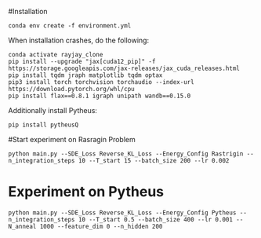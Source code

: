 #Installation


```
conda env create -f environment.yml
```

When installation crashes, do the following:
```
conda activate rayjay_clone
pip install --upgrade "jax[cuda12_pip]" -f https://storage.googleapis.com/jax-releases/jax_cuda_releases.html
pip install tqdm jraph matplotlib tqdm optax
pip3 install torch torchvision torchaudio --index-url https://download.pytorch.org/whl/cpu
pip install flax==0.8.1 igraph unipath wandb==0.15.0
```

Additionally install Pytheus:
```
pip install pytheusQ
```

#Start experiment on Rasragin Problem
```
python main.py --SDE_Loss Reverse_KL_Loss --Energy_Config Rastrigin --n_integration_steps 10 --T_start 15 --batch_size 200 --lr 0.002
```

# Experiment on Pytheus
```
python main.py --SDE_Loss Reverse_KL_Loss --Energy_Config Pytheus --n_integration_steps 10 --T_start 0.5 --batch_size 400 --lr 0.001 --N_anneal 1000 --feature_dim 0 --n_hidden 200
```
